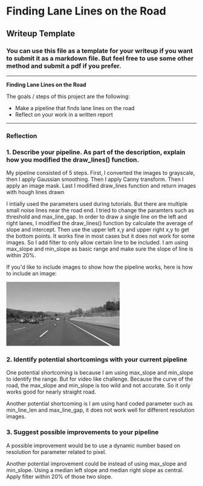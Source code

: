 # **Finding Lane Lines on the Road** 

## Writeup Template

### You can use this file as a template for your writeup if you want to submit it as a markdown file. But feel free to use some other method and submit a pdf if you prefer.

---

**Finding Lane Lines on the Road**

The goals / steps of this project are the following:
* Make a pipeline that finds lane lines on the road
* Reflect on your work in a written report


[//]: # (Image References)

[image1]: ./examples/grayscale.jpg "Grayscale"

---

### Reflection

### 1. Describe your pipeline. As part of the description, explain how you modified the draw_lines() function.

My pipeline consisted of 5 steps. First, I converted the images to grayscale, then I apply Gaussian smoothing. 
Then I apply Canny transform. Then I apply an image mask. Last I modified draw_lines function and return images with hough lines drawn

I intially used the parameters used during tutorials. But there are multiple small noise lines near the road end. I tried to change the paramters such as threshold and max_line_gap. 
In order to draw a single line on the left and right lanes, I modified the draw_lines() function by calculate the average of slope and intercept. Then use the upper left x,y and upper right x,y to get the bottom points. It works fine in most cases but it does not work for some images. So I add filter to only allow certain line to be included. I am using max_slope and min_slope as basic range and make sure the slope of line is within 20%.  

If you'd like to include images to show how the pipeline works, here is how to include an image: 

![alt text][image1]


### 2. Identify potential shortcomings with your current pipeline

One potential shortcoming is because I am using max_slope and min_slope to identify the range. But for video like challenge. Because the curve of the road, the max_slope and min_slope is too wild and not accurate. So it only works good for nearly straight road.

Another potential shortcoming is I am using hard coded parameter such as min_line_len and max_line_gap, it does not work well for different resolution images. 


### 3. Suggest possible improvements to your pipeline

A possible improvement would be to use a dynamic number based on resolution for parameter related to pixel. 

Another potential improvement could be instead of using max_slope and min_slope. Using a median left slope and median right slope as central. Apply filter within 20% of those two slope. 
